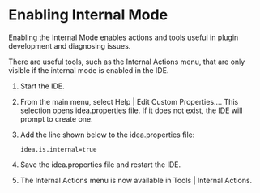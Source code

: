 <!-- Copyright 2000-2024 JetBrains s.r.o. and contributors. Use of this source code is governed by the Apache 2.0 license. -->

# Enabling Internal Mode

<link-summary>Enabling the Internal Mode enables actions and tools useful in plugin development and diagnosing issues.</link-summary>

There are useful tools, such as the <control>Internal Actions</control> menu, that are only visible if the internal mode is enabled in the IDE.

<procedure title="Configuring Internal Mode">

1. Start the IDE.
2. From the main menu, select <ui-path>Help | Edit Custom Properties...</ui-path>.
   This selection opens <path>idea.properties</path> file.
   If it does not exist, the IDE will prompt to create one.
3. Add the line shown below to the <path>idea.properties</path> file:
   ```
   idea.is.internal=true
   ```

4. Save the <path>idea.properties</path> file and restart the IDE.

5. The Internal Actions menu is now available in <ui-path>Tools | Internal Actions</ui-path>.

</procedure>
